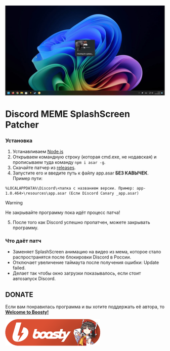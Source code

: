 ![Image](https://github.com/Diramix/DMSP/blob/main/doc/Preview-Image.jpg?raw=true)
# Discord MEME SplashScreen Patcher

### Установка
1. Устанавливаем [Node.js](https://nodejs.org/dist/v21.7.3/node-v21.7.3-x64.msi)
2. Открываем командную строку (которая cmd.exe, не нодавская) и прописываем туда команду `npm i asar -g`.
3. Скачайте патчер из [releases](https://github.com/Diramix/DMSP/releases).
4. Запустите его и введите путь к файлу app.asar **БЕЗ КАВЫЧЕК**. Пример пути:
```
%LOCALAPPDATA%\Discord\<папка с названием версии. Пример: app-1.0.464>\resources\app.asar (Если Discord Canary _app.asar)
```
> [!WARNING]
> Не закрывайте программу пока идёт процесс патча!
5. После того как Discord успешно пропатчен, можете закрывать программу.

### Что даёт патч
* Заменяет SplashScreen анимацию на видео из мема, которое стало распространятся после блокировки Discord в России.
* Отключает увеличение таймаута после получения ошибки: Update failed.
* Делает так чтобы окно загрузки показывалось, если стоит автозапуск Discord.

## DONATE
Если вам понравилась программа и вы хотите поддержать её автора, то [**Welcome to Boosty!**](https://boosty.to/diramix)
<p>
    <a href="https://boosty.to/diramix">
      <img width="300" alt="ᓚᘏᗢ котик ждёт твоей монетки" src="https://github.com/Diramix/DMSP/blob/main/doc/boosty_button.png?raw=true">
    </a>
</p>
